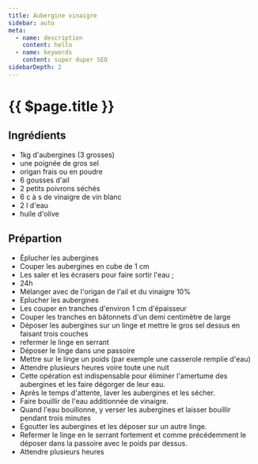 ```yaml
---
title: Aubergine vinaigre
sidebar: auto
meta:
  - name: description
    content: hello
  - name: keywords
    content: super duper SEO
sidebarDepth: 2
---
```

# {{ $page.title }}

## Ingrédients

- 1kg d'aubergines (3 grosses)
- une poignée de gros sel
- origan frais ou en poudre
- 6 gousses d'ail
- 2 petits poivrons séchés
- 6 c à s de vinaigre de vin blanc
- 2 l d'eau
- huile d'olive

## Prépartion

- Éplucher les aubergines
- Couper les aubergines en cube de 1 cm
- Les saler et les écrasers pour faire sortir l'eau ;
- 24h
- Mélanger avec de l'origan de l'ail et du vinaigre 10%
- Eplucher les aubergines
- Les couper en tranches d'environ 1 cm d'épaisseur
- Couper les tranches en bâtonnets d'un demi centimètre de large
- Déposer les aubergines sur un linge et mettre le gros sel dessus en faisant trois couches
- refermer le linge en serrant
- Déposer le linge dans une passoire
- Mettre sur le linge un poids (par exemple une casserole remplie d'eau)
- Attendre plusieurs heures voire toute une nuit
- Cette opération est indispensable pour éliminer l'amertume des aubergines et les faire dégorger de leur eau.
- Après le temps d'attente, laver les aubergines et les sécher.
- Faire bouillir de l'eau additionnée de vinaigre.
- Quand l'eau bouillonne, y verser les aubergines et laisser bouillir pendant trois minutes
- Egoutter les aubergines et les déposer sur un autre linge.
- Refermer le linge en le serrant fortement et comme précédemment le déposer dans la passoire avec le poids par dessus.
- Attendre plusieurs heures
